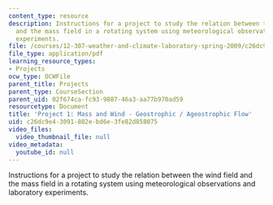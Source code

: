 ```yaml
---
content_type: resource
description: Instructions for a project to study the relation between the wind field
  and the mass field in a rotating system using meteorological observations and laboratory
  experiments.
file: /courses/12-307-weather-and-climate-laboratory-spring-2009/c26dc9e43091802ebd6e3fe82d858075_masswind.pdf
file_type: application/pdf
learning_resource_types:
- Projects
ocw_type: OCWFile
parent_title: Projects
parent_type: CourseSection
parent_uid: 02f674ca-fc93-9887-46a3-aa77b970ad59
resourcetype: Document
title: 'Project 1: Mass and Wind - Geostrophic / Ageostrophic Flow'
uid: c26dc9e4-3091-802e-bd6e-3fe82d858075
video_files:
  video_thumbnail_file: null
video_metadata:
  youtube_id: null
---
```

Instructions for a project to study the relation between the wind field and the mass field in a rotating system using meteorological observations and laboratory experiments.

